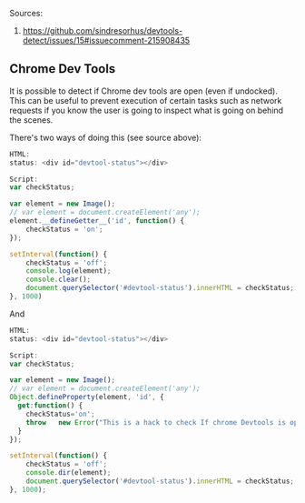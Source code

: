Sources:
1) https://github.com/sindresorhus/devtools-detect/issues/15#issuecomment-215908435

## Chrome Dev Tools
It is possible to detect if Chrome dev tools are open (even if undocked). This can be useful to prevent execution of certain tasks such as network requests if you know the user is going to inspect what is going on behind the scenes.

There's two ways of doing this (see source above):

```javascript {cmd="node"}
HTML:
status: <div id="devtool-status"></div>

Script:
var checkStatus;

var element = new Image();
// var element = document.createElement('any');
element.__defineGetter__('id', function() {
    checkStatus = 'on';
});

setInterval(function() {
    checkStatus = 'off';
    console.log(element);
    console.clear();
    document.querySelector('#devtool-status').innerHTML = checkStatus;
}, 1000)

```
And
```javascript {cmd="node"}
HTML:
status: <div id="devtool-status"></div>

Script:
var checkStatus;

var element = new Image();
// var element = document.createElement('any');
Object.defineProperty(element, 'id', {
  get:function() {
    checkStatus='on';
    throw	new Error("This is a hack to check If chrome Devtools is open. Pay no attention.............................................................................................................");
  }
});

setInterval(function() {
    checkStatus = 'off';
    console.dir(element);
    document.querySelector('#devtool-status').innerHTML = checkStatus;
}, 1000);


```

